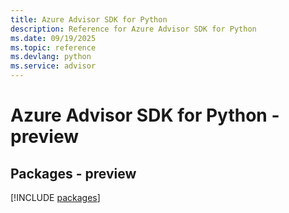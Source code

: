 ```yaml
---
title: Azure Advisor SDK for Python
description: Reference for Azure Advisor SDK for Python
ms.date: 09/19/2025
ms.topic: reference
ms.devlang: python
ms.service: advisor
---
```

# Azure Advisor SDK for Python - preview
## Packages - preview
[!INCLUDE [packages](advisor-index.md)]
